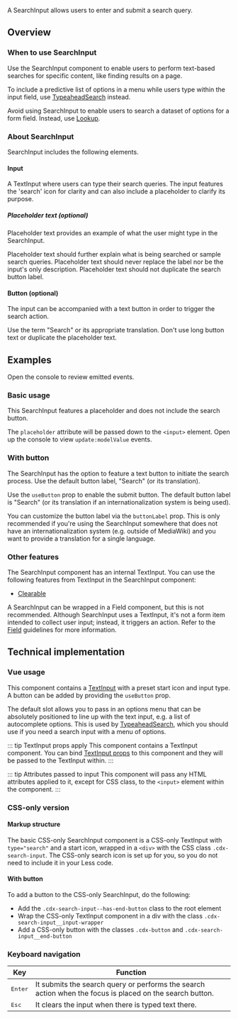 <script setup>
import { CdxAccordion } from '@wikimedia/codex';
import SearchInputConfigurable from '@/../component-demos/search-input/examples/SearchInputConfigurable.vue';
import SearchInputDefault from '@/../component-demos/search-input/examples/SearchInputDefault.vue';
import SearchInputWithButton from '@/../component-demos/search-input/examples/SearchInputWithButton.vue';

const controlsConfig = [
	{
		name: 'useButton',
		type: 'boolean'
	},
	{
		name: 'buttonLabel',
		type: 'text',
		// DEPRECATED: set default to 'Search' (T368444).
		default: ''
	},
	{
		name: 'status',
		type: 'radio',
		options: [ 'default', 'error' ]
	},
	{
		name: 'disabled',
		type: 'boolean'
	},
];
</script>

A SearchInput allows users to enter and submit a search query.

<cdx-demo-wrapper :controls-config="controlsConfig" :show-generated-code="true" generated-model-name="inputValue">
<template v-slot:demo="{ propValues }">
	<search-input-configurable v-bind="propValues" />
</template>
</cdx-demo-wrapper>

## Overview

### When to use SearchInput

Use the SearchInput component to enable users to perform text-based searches
for specific content, like finding results on a page.

To include a predictive list of options in a menu while users type within the input field, use
[TypeaheadSearch](./typeahead-search.md) instead.

Avoid using SearchInput to enable users to search a dataset of options for a
form field. Instead, use [Lookup](./lookup.md).

### About SearchInput

SearchInput includes the following elements.

#### Input

A TextInput where users can type their search queries. The input features the 'search' icon for clarity and can also include a placeholder to clarify its purpose.

##### Placeholder text (optional)

Placeholder text provides an example of what the user might type in the SearchInput.

<cdx-demo-best-practices>
<cdx-demo-best-practice>Placeholder text should further explain what is being searched or sample search queries.</cdx-demo-best-practice>
<cdx-demo-best-practice type="dont">Placeholder text should never replace the label nor be the input's only description.</cdx-demo-best-practice>
<cdx-demo-best-practice type="dont">Placeholder text should not duplicate the search button label.</cdx-demo-best-practice>
</cdx-demo-best-practices>

#### Button (optional)

The input can be accompanied with a text button in order to trigger the search action.

<cdx-demo-best-practices>
<cdx-demo-best-practice>Use the term "Search" or its appropriate translation.</cdx-demo-best-practice>
<cdx-demo-best-practice type="dont">Don't use long button text or duplicate the placeholder text.</cdx-demo-best-practice>
</cdx-demo-best-practices>

## Examples

Open the console to review emitted events.

### Basic usage

This SearchInput features a placeholder and does not include the search button.

<cdx-demo-wrapper>
<template v-slot:demo>
<SearchInputDefault />
</template>

<template v-slot:code>

:::code-group

<<< @/../component-demos/search-input/examples/SearchInputDefault.vue [NPM]

<<< @/../component-demos/search-input/examples-mw/SearchInputDefault.vue [MediaWiki]

:::

</template>
</cdx-demo-wrapper>

<cdx-accordion>
<template #title>Developer notes</template>

The `placeholder` attribute will be passed down to the `<input>` element. Open up the console to
view `update:modelValue` events.

</cdx-accordion>

### With button

The SearchInput has the option to feature a text button to initiate the search process. Use the
default button label, "Search" (or its translation).

<cdx-demo-wrapper>
<template v-slot:demo>
<SearchInputWithButton />
</template>

<template v-slot:code>

:::code-group

<<< @/../component-demos/search-input/examples/SearchInputWithButton.vue [NPM]

<<< @/../component-demos/search-input/examples-mw/SearchInputWithButton.vue [MediaWiki]

:::

</template>
</cdx-demo-wrapper>

<cdx-accordion>
<template #title>Developer notes</template>

Use the `useButton` prop to enable the submit button. The default button label is "Search" (or its translation if an internationalization system is being used).

You can customize the button label via the `buttonLabel` prop. This is only recommended if you're
using the SearchInput somewhere that does not have an internationalization system (e.g. outside of
MediaWiki) and you want to provide a translation for a single language.

</cdx-accordion>

### Other features

The SearchInput component has an internal TextInput. You can use the following features from
TextInput in the SearchInput component:
- [Clearable](./text-input.html#clearable)

A SearchInput can be wrapped in a Field component, but this is not recommended. Although
SearchInput uses a TextInput, it's not a form item intended to collect user input; instead,
it triggers an action. Refer to the [Field](./field.md) guidelines for more information.

## Technical implementation

### Vue usage

This component contains a [TextInput](./text-input.md) with a preset start icon and input type. A
button can be added by providing the `useButton` prop.

The default slot allows you to pass in an options menu that can be absolutely positioned to line
up with the text input, e.g. a list of autocomplete options. This is used by [TypeaheadSearch](./typeahead-search.md), which you should use if you need a search input with a menu of options.

::: tip TextInput props apply
This component contains a TextInput component. You can bind [TextInput props](./text-input.html#props)
to this component and they will be passed to the TextInput within.
:::

::: tip Attributes passed to input
This component will pass any HTML attributes applied to it, except for CSS class, to the `<input>`
element within the component.
:::

### CSS-only version

#### Markup structure

The basic CSS-only SearchInput component is a CSS-only TextInput with `type="search"` and a start
icon, wrapped in a `<div>` with the CSS class `.cdx-search-input`. The CSS-only search icon is set
up for you, so you do not need to include it in your Less code.

<cdx-demo-wrapper>
<template v-slot:demo>
	<div class="cdx-search-input">
		<div class="cdx-text-input cdx-text-input--has-start-icon">
			<input class="cdx-text-input__input" type="search" placeholder="Search">
			<span class="cdx-text-input__icon cdx-text-input__start-icon"></span>
		</div>
	</div>
</template>
<template v-slot:code>

```html
<!-- Wrapper div. -->
<div class="cdx-search-input">
	<!-- CSS-only TextInput with start icon. -->
	<div class="cdx-text-input cdx-text-input--has-start-icon">
		<!-- Input with type="search". -->
		<input class="cdx-text-input__input" type="search" placeholder="Search">
		<!-- Start icon span. -->
		<span class="cdx-text-input__icon cdx-text-input__start-icon"></span>
	</div>
</div>
```

</template>
</cdx-demo-wrapper>

#### With button

To add a button to the CSS-only SearchInput, do the following:
- Add the `.cdx-search-input--has-end-button` class to the root element
- Wrap the CSS-only TextInput component in a div with the class `.cdx-search-input__input-wrapper`
- Add a CSS-only button with the classes `.cdx-button` and `.cdx-search-input__end-button`

<cdx-demo-wrapper>
<template v-slot:demo>
	<div class="cdx-search-input cdx-search-input--has-end-button">
		<div class="cdx-search-input__input-wrapper">
			<div class="cdx-text-input cdx-text-input--has-start-icon">
				<input class="cdx-text-input__input" type="search" placeholder="Search">
				<span class="cdx-text-input__icon cdx-text-input__start-icon"></span>
			</div>
		</div>
		<button class="cdx-button cdx-search-input__end-button">Search</button>
	</div>
</template>
<template v-slot:code>

```html
<div class="cdx-search-input cdx-search-input--has-end-button">
	<div class="cdx-search-input__input-wrapper">
		<div class="cdx-text-input cdx-text-input--has-start-icon">
			<input class="cdx-text-input__input" type="search" placeholder="Search">
			<span class="cdx-text-input__icon cdx-text-input__start-icon"></span>
		</div>
	</div>
	<button class="cdx-button cdx-search-input__end-button">Search</button>
</div>
```

</template>
</cdx-demo-wrapper>

### Keyboard navigation

| Key | Function |
| -- | -- |
| <kbd>Enter</kbd> | It submits the search query or performs the search action when the focus is placed on the search button. |
| <kbd>Esc</kbd> | It clears the input when there is typed text there. |
